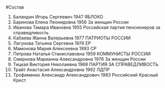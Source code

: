 #Состав
1. Баландин Игорь Сергеевич 1947 ЯБЛОКО
2. Баринова Елена Леонидовна 1956 За женщин России
3. Иванова Тамара Ивановна 1955 Российская партия пенсионеров за справедливость
4. Кабаева Жанна Валерьевна 1977 ПАТРИОТЫ РОССИИ
5. Лагунова Татьяна Сергевна 1974 ЕР
6. Мамонова Мария Алексеевна 1993 СР
7. Петрова Наталья Станиславовна 1959 КОММУНИСТЫ РОССИИ
8. Смирнова Марианна Александровна 1976 За женщин России
9. Тицкая Виктория Николаевна 1968 ПАРТИЯ ЗА СПРАВЕДЛИВОСТЬ
10. Трайт Анастасия Александровна 1992 ЛДПР
11. Трофименко Александр Александрович 1983 Российский Красный Крест

